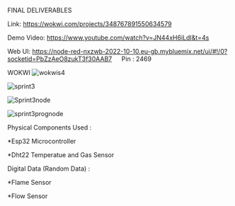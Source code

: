 FINAL DELIVERABLES

Link: https://wokwi.com/projects/348767891550634579

Demo Video: https://www.youtube.com/watch?v=JN44xH6iLdI&t=4s

Web UI:  https://node-red-nxzwb-2022-10-10.eu-gb.mybluemix.net/ui/#!/0?socketid=PbZzAeO8zukT3f30AAB7   Pin : 2469 

WOKWI
![wokwis4](https://user-images.githubusercontent.com/113462414/202865251-cc8b1e89-2e7b-4502-b979-7e272c58147a.png)

![sprint3](https://user-images.githubusercontent.com/113462414/202865247-6c7b36f5-860b-439f-a18c-2dfa568c60c3.png)

![Sprint3node](https://user-images.githubusercontent.com/113462414/202865248-07602088-1a70-4289-854d-6e9775e6ba10.png)

![sprint3prognode](https://user-images.githubusercontent.com/113462414/202865250-5e9d3e82-489c-4bb6-aece-b8f7b19f22f7.png)

Physical Components Used :

*Esp32 Microcontroller

*Dht22 Temperatue and Gas Sensor

Digital Data (Random Data) :

*Flame Sensor

*Flow Sensor
